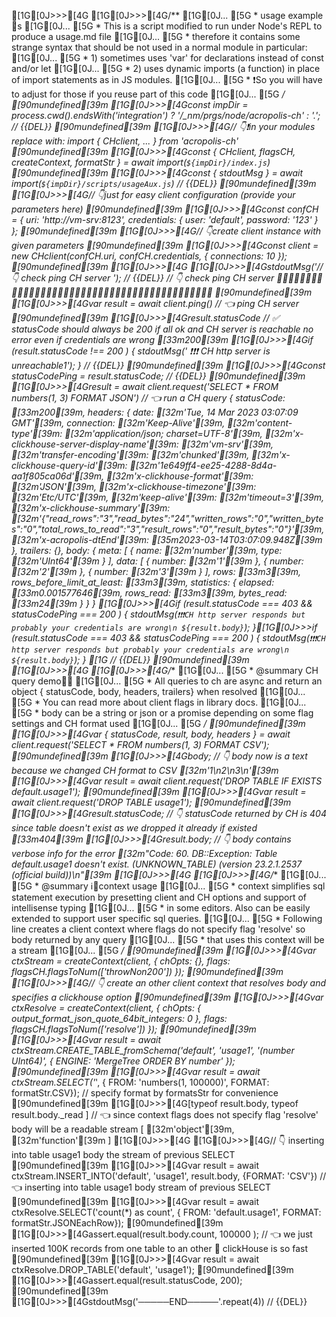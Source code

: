 [1G[0J>>>[4G
[1G[0J>>>[4G/**
[1G[0J... [5G * usage example 🤯s
[1G[0J... [5G * This is a script modified to run under Node's REPL to produce a usage.md file
[1G[0J... [5G * therefore it contains some strange syntax that should be not used in a normal module in particular:
[1G[0J... [5G * 1) sometimes uses 'var' for declarations instead of const and/or let
[1G[0J... [5G * 2) uses dynamic imports (a function) in place of import statements as in JS modules.
[1G[0J... [5G * ❗️So you will have to adjust for those if you reuse part of this code
[1G[0J... [5G */
[90mundefined[39m
[1G[0J>>>[4Gconst impDir = process.cwd().endsWith('integration') ? '/_nm/prgs/node/acropolis-ch' : '.'; // {{DEL}}
[90mundefined[39m
[1G[0J>>>[4G// 👇❗️in your modules replace with: import { CHclient, ...  } from 'acropolis-ch'
[90mundefined[39m
[1G[0J>>>[4Gconst { CHclient, flagsCH, createContext, formatStr } = await import(`${impDir}/index.js`)
[90mundefined[39m
[1G[0J>>>[4Gconst { stdoutMsg }  = await import(`${impDir}/scripts/usageAux.js`)  // {{DEL}}
[90mundefined[39m
[1G[0J>>>[4G// 👇just for easy client configuration (provide your parameters here)
[90mundefined[39m
[1G[0J>>>[4Gconst confCH = { uri: 'http://vm-srv:8123', credentials: { user: 'default', password: '123' } };
[90mundefined[39m
[1G[0J>>>[4G// 👇create client instance with given parameters
[90mundefined[39m
[1G[0J>>>[4Gconst client = new CHclient(confCH.uri, confCH.credentials, { connections: 10 });
[90mundefined[39m
[1G[0J>>>[4G
[1G[0J>>>[4GstdoutMsg('// 👇 check ping CH server '); // {{DEL}}
// 👇 check ping CH server  🚥🚥🚥🚥🚥🚥🚥🚥🚥🚥🚥🚥🚥🚥🚥🚥🚥🚥🚥🚥🚥🚥🚥🚥🚥🚥🚥🚥🚥🚥🚥🚥🚥🚥🚥🚥🚥🚥🚥🚥🚥🚥🚥
[90mundefined[39m
[1G[0J>>>[4Gvar result = await client.ping() // 👈 ping CH server
[90mundefined[39m
[1G[0J>>>[4Gresult.statusCode // ✅ statusCode should always be 200 if all ok and CH server is reachable no error even if credentials are wrong
[33m200[39m
[1G[0J>>>[4Gif (result.statusCode !== 200 ) { stdoutMsg(' ❗️❗️❗️ CH http server is unreachable1'); }  // {{DEL}}
[90mundefined[39m
[1G[0J>>>[4Gconst statusCodePing = result.statusCode;  // {{DEL}}
[90mundefined[39m
[1G[0J>>>[4Gresult = await client.request('SELECT * FROM numbers(1, 3) FORMAT JSON') // 👈 run a CH query
{
  statusCode: [33m200[39m,
  headers: {
    date: [32m'Tue, 14 Mar 2023 03:07:09 GMT'[39m,
    connection: [32m'Keep-Alive'[39m,
    [32m'content-type'[39m: [32m'application/json; charset=UTF-8'[39m,
    [32m'x-clickhouse-server-display-name'[39m: [32m'vm-srv'[39m,
    [32m'transfer-encoding'[39m: [32m'chunked'[39m,
    [32m'x-clickhouse-query-id'[39m: [32m'1e649ff4-ee25-4288-8d4a-aa1f805ca06d'[39m,
    [32m'x-clickhouse-format'[39m: [32m'JSON'[39m,
    [32m'x-clickhouse-timezone'[39m: [32m'Etc/UTC'[39m,
    [32m'keep-alive'[39m: [32m'timeout=3'[39m,
    [32m'x-clickhouse-summary'[39m: [32m'{"read_rows":"3","read_bytes":"24","written_rows":"0","written_bytes":"0","total_rows_to_read":"3","result_rows":"0","result_bytes":"0"}'[39m,
    [32m'x-acropolis-dtEnd'[39m: [35m2023-03-14T03:07:09.948Z[39m
  },
  trailers: {},
  body: {
    meta: [ { name: [32m'number'[39m, type: [32m'UInt64'[39m } ],
    data: [ { number: [32m'1'[39m }, { number: [32m'2'[39m }, { number: [32m'3'[39m } ],
    rows: [33m3[39m,
    rows_before_limit_at_least: [33m3[39m,
    statistics: { elapsed: [33m0.001577646[39m, rows_read: [33m3[39m, bytes_read: [33m24[39m }
  }
}
[1G[0J>>>[4Gif (result.statusCode === 403 && statusCodePing === 200 ) {  stdoutMsg(`❗️❗️❗️CH http server responds but probably your credentials are wrong\n ${result.body}`); }[1G[0J>>>if (result.statusCode === 403 && statusCodePing === 200 ) {  stdoutMsg(`❗️❗️❗️CH http server responds but probably your credentials are wrong\n ${result.body}`); }  [1G // {{DEL}}
[90mundefined[39m
[1G[0J>>>[4G
[1G[0J>>>[4G/**
[1G[0J... [5G * @summary CH query demo🚦🤯
[1G[0J... [5G * All queries to ch are async and return an object { statusCode, body, headers, trailers} when resolved
[1G[0J... [5G * You can read more about client flags in library docs.
[1G[0J... [5G * body can be a string or json or a promise depending on some flag settings and CH format used
[1G[0J... [5G */
[90mundefined[39m
[1G[0J>>>[4Gvar { statusCode, result, body, headers } = await client.request('SELECT * FROM numbers(1, 3) FORMAT CSV');
[90mundefined[39m
[1G[0J>>>[4Gbody; // 👇 body now is a text because we changed CH format to CSV
[32m'1\n2\n3\n'[39m
[1G[0J>>>[4Gvar result = await client.request('DROP TABLE IF EXISTS default.usage1');
[90mundefined[39m
[1G[0J>>>[4Gvar result = await client.request('DROP TABLE usage1');
[90mundefined[39m
[1G[0J>>>[4Gresult.statusCode; // 👇 statusCode returned by CH is 404 since table doesn't exist as we dropped it already if existed
[33m404[39m
[1G[0J>>>[4Gresult.body; // 👇 body contains verbose info for the error
[32m"Code: 60. DB::Exception: Table default.usage1 doesn't exist. (UNKNOWN_TABLE) (version 23.2.1.2537 (official build))\n"[39m
[1G[0J>>>[4G
[1G[0J>>>[4G/**
[1G[0J... [5G * @summary ℹ️💁context usage
[1G[0J... [5G * context simplifies sql statement execution by presetting client and CH options and support of intellisense typing
[1G[0J... [5G * in some editors. Also can be easily extended to support user specific sql queries.
[1G[0J... [5G * Following line creates a client context where flags do not specify flag 'resolve' so body returned by any query 
[1G[0J... [5G * that uses this context will be a stream
[1G[0J... [5G */
[90mundefined[39m
[1G[0J>>>[4Gvar ctxStream = createContext(client, { chOpts: {}, flags: flagsCH.flagsToNum(['throwNon200']) });
[90mundefined[39m
[1G[0J>>>[4G// 👇 create an other client context that resolves body and specifies a clickhouse option
[90mundefined[39m
[1G[0J>>>[4Gvar ctxResolve = createContext(client, { chOpts: { output_format_json_quote_64bit_integers: 0 }, flags: flagsCH.flagsToNum(['resolve']) });
[90mundefined[39m
[1G[0J>>>[4Gvar result = await ctxStream.CREATE_TABLE_fromSchema('default', 'usage1', '(number UInt64)', { ENGINE: 'MergeTree ORDER BY number' });
[90mundefined[39m
[1G[0J>>>[4Gvar result = await ctxStream.SELECT('*', { FROM: 'numbers(1, 100000)', FORMAT: formatStr.CSV}); //  specify format by formatsStr for convenience
[90mundefined[39m
[1G[0J>>>[4G[typeof result.body, typeof result.body._read ] // 👈 since context flags does not specify flag 'resolve' body will be a readable stream
[ [32m'object'[39m, [32m'function'[39m ]
[1G[0J>>>[4G
[1G[0J>>>[4G// 👇 inserting into table usage1 body the stream of previous SELECT 
[90mundefined[39m
[1G[0J>>>[4Gvar result = await ctxStream.INSERT_INTO('default', 'usage1', result.body, {FORMAT: 'CSV'}) // 👈 inserting into table usage1 body stream of previous SELECT 
[90mundefined[39m
[1G[0J>>>[4Gvar result = await ctxResolve.SELECT('count(*) as count', { FROM: 'default.usage1', FORMAT: formatStr.JSONEachRow});
[90mundefined[39m
[1G[0J>>>[4Gassert.equal(result.body.count, 100000 ); // 👈 we just inserted 100K records from one table to an other 🤪 clickHouse is so fast 
[90mundefined[39m
[1G[0J>>>[4Gvar result = await ctxResolve.DROP_TABLE('default', 'usage1');
[90mundefined[39m
[1G[0J>>>[4Gassert.equal(result.statusCode, 200);
[90mundefined[39m
[1G[0J>>>[4GstdoutMsg('─────END─────'.repeat(4)) // {{DEL}}